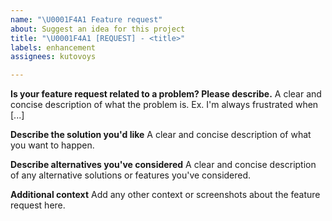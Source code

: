 ```yaml
---
name: "\U0001F4A1 Feature request"
about: Suggest an idea for this project
title: "\U0001F4A1 [REQUEST] - <title>"
labels: enhancement
assignees: kutovoys

---
```


**Is your feature request related to a problem? Please describe.**
A clear and concise description of what the problem is. Ex. I'm always frustrated when [...]

**Describe the solution you'd like**
A clear and concise description of what you want to happen.

**Describe alternatives you've considered**
A clear and concise description of any alternative solutions or features you've considered.

**Additional context**
Add any other context or screenshots about the feature request here.

